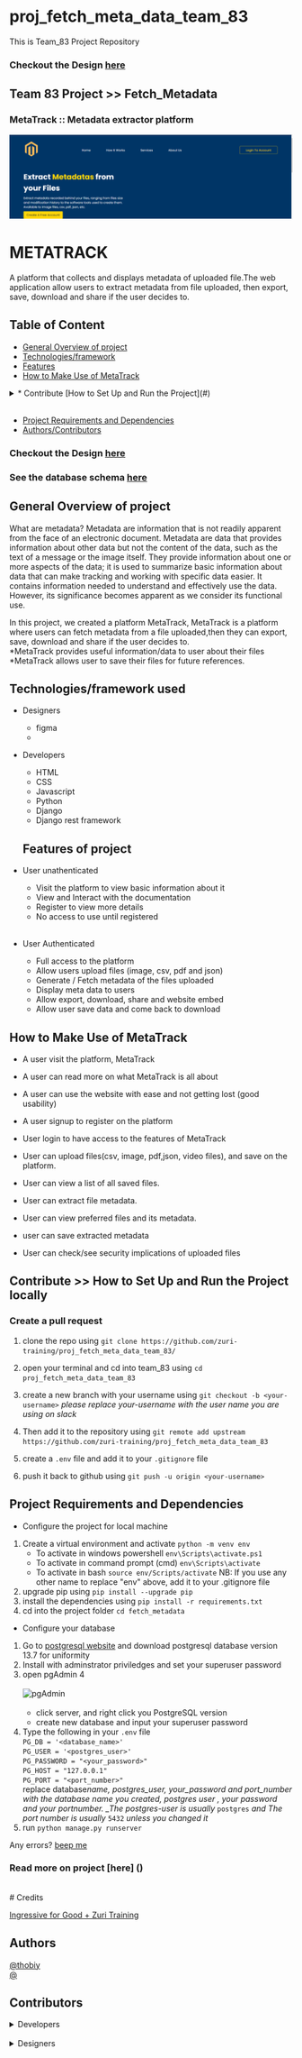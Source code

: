 # proj_fetch_meta_data_team_83

This is Team_83 Project Repository 

### Checkout the Design [here](https://www.figma.com/file/KyMXrf2whjJerytHr8occj/Meta-Data-Website?node-id=127%3A1494)<br>

## Team 83 Project >> Fetch_Metadata <br>

### MetaTrack :: Metadata extractor platform

![MetaTrack](metaTrack.png) 
<br>

# METATRACK 
A platform that collects and displays metadata of uploaded file.The web application allow users to  extract metadata from file uploaded, then export, save, download and share if the user decides to. 

## Table of Content
* [General Overview of project](#General-Overview-of-project)
* [Technologies/framework](#Technologies/framework)
* [Features](#Features)
* [How to Make Use of MetaTrack](#How-to-Make-Use-of-The-MetaTrack)

<details>
<summary> * Contribute [How to Set Up and Run the Project](#)</summary>
   - Create a pull request
   - Configure the project for local machine
   - Configure your database
</details><br>

* [Project Requirements and Dependencies](#Project-Requirements-and-Dependencies)
* [Authors/Contributors](#Authors/Contributors)


### Checkout the Design [here](https://www.figma.com/file/KyMXrf2whjJerytHr8occj/Meta-Data-Website?node-id=127%3A1494)<br>

### See the database schema [here](https://www.figma.com/file/fIeIf2BakTUAXfUTv9EFnx/Team-83-DATABASE-SCHEMA?node-id=0%3A1)<br>


## General Overview of project
What are metadata? Metadata are information that is not readily apparent from the face of an electronic document. Metadata are data that provides information about other data but not the content of the data, such as the text of a message or the image itself. 
 They provide information about one or more aspects of the data; it is used to summarize basic information about data that can make tracking and working with specific data easier. It contains information needed to understand and effectively use the data. However, its significance becomes apparent as we consider its functional use.

In this project, we created a platform MetaTrack, MetaTrack is a platform  where users can fetch metadata from a file uploaded,then they can export, save, download and share if the user decides to.  
*MetaTrack provides useful information/data to user about their files
*MetaTrack allows user to save their files for future references.



## Technologies/framework used <br>
- Designers 
   - figma
   - 
- Developers
   - HTML
   - CSS
   - Javascript
   - Python
   - Django
   - Django rest framework


   ## Features of project
- User unathenticated
   - Visit the platform to view basic information about it
   - View and Interact with the documentation
   - Register to view more details
   - No access to use until registered

   <br>
- User Authenticated
   - Full access to the platform
   - Allow users upload files (image, csv, pdf and json)
   - Generate / Fetch metadata of the files uploaded
   - Display meta data to users
   - Allow export, download, share and website embed
   - Allow user save data and come back to download



## How to Make Use of MetaTrack
- A user visit the platform, MetaTrack
- A user can read more on what MetaTrack is all about
- A user can use the website with ease and not getting lost (good usability)



- A user signup to register on the platform
- User login to have access to the features of MetaTrack
- User can upload files(csv, image, pdf,json, video files), and save on the platform.
- User can view a list of all saved files.
- User can extract file metadata.
- User can view preferred files and its metadata.
- user can save extracted metadata
- User  can check/see security implications of uploaded files
 



## Contribute >> How to Set Up and Run the Project locally

### Create a pull request

1. clone the repo using `git clone https://github.com/zuri-training/proj_fetch_meta_data_team_83/`

2. open your terminal and cd into team_83 using `cd proj_fetch_meta_data_team_83`

3. create a new branch with your username using `git checkout -b <your-username>`
   _please replace your-username with the user name you are using on slack_

4. Then add it to the repository using `git remote add upstream https://github.com/zuri-training/proj_fetch_meta_data_team_83`

5. create a `.env` file and add it to your `.gitignore` file

6. push it back to github using `git push -u origin <your-username>`

## Project Requirements and Dependencies
- Configure the project for local machine

1. Create a virtual environment and activate `python -m venv env`
   - To activate in windows powershell `env\Scripts\activate.ps1`
   - To activate in command prompt (cmd) `env\Scripts\activate`
   - To activate in bash `source env/Scripts/activate`
     NB: If you use any other name to replace "env" above, add it to your .gitignore file
2. upgrade pip using `pip install --upgrade pip`
3. install the dependencies using `pip install -r requirements.txt`
4. cd into the project folder `cd fetch_metadata`

- Configure your database

1. Go to [postgresql website](https://www.enterprisedb.com/downloads/postgres-postgresql-downloads) and download postgresql database version 13.7 for uniformity
2. Install with adminstrator priviledges and set your superuser password
3. open pgAdmin 4<br><br> ![pgAdmin](pgAdmin1.gif)<br><br>
   - click server, and right click you PostgreSQL version
   - create new database and input your superuser password
4. Type the following in your `.env` file <br>
   `PG_DB = '<database_name>'` <br>
   `PG_USER = '<postgres_user>'` <br>
   `PG_PASSWORD = "<your_password>"` <br>
   `PG_HOST = "127.0.0.1"` <br>
   `PG_PORT = "<port_number>"` <br>
   replace database*name, postgres_user, your_password and port_number with the database name you created, postgres user , your password and your portnumber.
   \_The postgres-user is usually* `postgres` _and The port number is usually_ `5432` _unless you changed it_
5. run `python manage.py runserver`

Any errors? [beep me](https://wa.link/y15x4c)





### Read more on project [here] ()

<br>
# Credits

[Ingressive for Good + Zuri Training](https://training.zuri.team/)

## Authors
[@thobiy](https://github.com/Thobiy) <br>
[@]()

## Contributors
<details>
<summary>Developers</summary>
<br>

[@Idimmusix](https://github.com/Idimmusix) <br>
[@dariemjnr](https://github.com/dariemjnr) <br>
[@Chisquare7](https://github.com/Chisquare7) <br>
[@onwuachumba](https://github.com/onwuachumba) <br>
[@Thobiy](https://github.com/Thobiy) <br>
[@Omowumiishola](https://github.com/Omowumiishola) <br>
[@oluwatobiloba1](https://github.com/oluwatobiloba1) <br>
[@Seek-Techs](https://github.com/Seek-Techs) <br>
</details><br>

<details>
<summary>Designers</summary>
<br>

[@Amaka] <br>
[@Babygeh](https://github.com/Babygeh) <br>
[@horpehyemmy](https://github.com/horpehyemmy)  <br>
[@Dvrmvc](https://github.com/Dvrmvc) <br>
[@Tinux001](https://github.com/Tinux001) <br>
[@AdebiyiPeace](https://github.com/AdebiyiPeace) <br>

</details>


